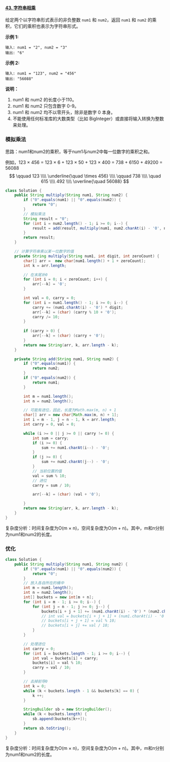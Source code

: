 #### [43. 字符串相乘](https://leetcode-cn.com/problems/multiply-strings/)

给定两个以字符串形式表示的非负整数 `num1` 和 `num2`，返回 `num1` 和 `num2` 的乘积，它们的乘积也表示为字符串形式。

**示例 1:**

```
输入: num1 = "2", num2 = "3"
输出: "6"
```

**示例 2:**

```
输入: num1 = "123", num2 = "456"
输出: "56088"
```

**说明：**

1. num1 和 num2 的长度小于110。
2. num1 和 num2 只包含数字 0-9。
3. num1 和 num2 均不以零开头，除非是数字 0 本身。
4. 不能使用任何标准库的大数类型（比如 BigInteger）或直接将输入转换为整数来处理。

### 模拟乘法

思路：num1和num2的乘积，等于num1与num2中每一位数字的乘积之和。

例如，123 × 456 = 123 × 6 + 123 × 50 + 123 × 400 = 738 + 6150 + 49200 = 56088
$$
\qquad 123 \\\\
\underline{\quad \times 456} \\\\
\qquad 738 \\\\
\quad 615 \\\\
492 \\\\
\overline{\quad 56088}
$$

```java
class Solution {
    public String multiply(String num1, String num2) {
        if ("0".equals(num1) || "0".equals(num2)) {
            return "0";
        }
        // 模拟乘法
        String result = "0";
        for (int i = num2.length() - 1; i >= 0; i--) {
            result = add(result, multiply(num1, num2.charAt(i) - '0', num2.length() - i - 1));
        }
        return result;
    }

    // 计算字符串乘以某一位数字的值
    private String multiply(String num1, int digit, int zeroCount) {
        char[] arr =  new char[num1.length() + 1 + zeroCount];
        int k = arr.length;

        // 在末尾补0
        for (int i = 0; i < zeroCount; i++) {
            arr[--k] = '0';
        }

        int val = 0, carry = 0;
        for (int i = num1.length() - 1; i >= 0; i--) {
            carry += (num1.charAt(i) - '0') * digit;
            arr[--k] = (char) (carry % 10 + '0');
            carry /= 10;
        }
        
        if (carry > 0) {
            arr[--k] = (char) (carry + '0');
        }
        return new String(arr, k, arr.length - k);
    }

    private String add(String num1, String num2) {
        if ("0".equals(num1)) {
            return num2;
        }
        if ("0".equals(num2)) {
            return num1;
        }

        int m = num1.length();
        int n = num2.length();

        // 可能有进位，因此，长度为Math.max(m, n) + 1
        char[] arr = new char[Math.max(m, n) + 1];
        int i = m - 1, j = n - 1, k = arr.length;
        int carry = 0, val = 0;

        while (i >= 0 || j >= 0 || carry != 0) {
            int sum = carry;
            if (i >= 0) {
                sum += num1.charAt(i--) - '0';
            }
            if (j >= 0) {
                sum += num2.charAt(j--) - '0';
            }
            // 当前位置的值
            val = sum % 10;
            // 进位
            carry = sum / 10;

            arr[--k] = (char) (val + '0'); 

        }     
        return new String(arr, k, arr.length - k);
    }
}
```

复杂度分析：时间复杂度为O(m × n)，空间复杂度为O(m + n)。其中，m和n分别为num1和num2的长度。

### 优化

```java
class Solution {
    public String multiply(String num1, String num2) {
        if ("0".equals(num1) || "0".equals(num2)) {
            return "0";
        }
        // 放入各自所在的桶中
        int m = num1.length();
        int n = num2.length();
        int[] buckets = new int[m + n];
        for (int i = m - 1; i >= 0; i--) {
            for (int j = n - 1; j >= 0; j--) {
                buckets[i + j + 1] += (num1.charAt(i) - '0') * (num2.charAt(j) - '0');
                // int val = buckets[i + j + 1] + (num1.charAt(i) - '0') * (num2.charAt(j) - '0');
                // buckets[i + j + 1] = val % 10;
                // buckets[i + j] += val / 10;
            }
        }

        // 处理进位
        int carry = 0;
        for (int i = buckets.length - 1; i >= 0; i--) {
            int val = buckets[i] + carry;
            buckets[i] = val % 10;
            carry = val / 10;
        }

        // 去掉前导0
        int k = 0;
        while (k < buckets.length - 1 && buckets[k] == 0) {
            k ++;
        }

        StringBuilder sb = new StringBuilder();
        while (k < buckets.length) {
            sb.append(buckets[k++]);
        }
        return sb.toString();
    }
}
```

复杂度分析：时间复杂度为O(m × n)，空间复杂度为O(m + n)。其中，m和n分别为num1和num2的长度。

